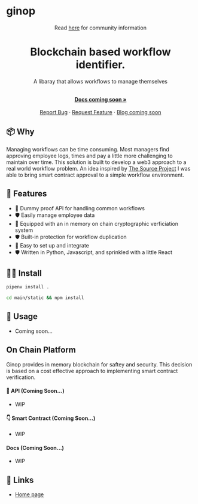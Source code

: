 # ginop

<p align="center">Read <a href="https://usesource.app">here</a> for community information</p>

</p>

<h1 align="center">Blockchain based workflow identifier.</h1>

<div align="center">
A libaray that allows workflows to manage themselves
</div>

  <p align="center">
    <br />
    <a href="https://github.com/cloudguruab/ginop"><strong>Docs coming soon »</strong></a>
    <br />
  <br/>
    <a href="https://github.com/cloudguruab/ginop/issues">Report Bug</a>
    ·
    <a href="https://github.com/cloudguruab/ginop/discussions">Request Feature</a>
    ·
    <a href="https://github.com/cloudguruab/ginop/">Blog coming soon</a>
  </p>
  
## 📦 Why
Managing workflows can be time consuming. Most managers find approving employee logs, times and pay a little more challenging to maintain over time. This solution is built to develop a web3 approach to a real world workflow problem. An idea inspired by <a href="https://github.com/usesource/">The Source Project</a> I was able to bring smart contract approval to a simple workflow environment. 

## 💅 Features

- 🚀 Dummy proof API for handling common workflows
- 🛡 Easily manage employee data
- 🚀 Equipped with an in memory on chain cryptographic verficiation system
- 🛡 Built-in protection for workflow duplication
- 🚀 Easy to set up and integrate
- 🛡 Written in Python, Javascript, and sprinkled with a little React


## 👨‍💻 Install

```bash
pipenv install .
```

```bash
cd main/static && npm install 
```

## 🔨 Usage

- Coming soon...

## On Chain Platform 
Ginop provides in memory blockchain for saftey and security. This decision is based on a cost effective approach to implementing smart contract verification. 

#### 📱 API (Coming Soon...)

- WIP

#### 👇 Smart Contract (Coming Soon...)

- WIP

#### Docs (Coming Soon...)

- WIP

## 🔗 Links
- [Home page](https://usesource.app/)
